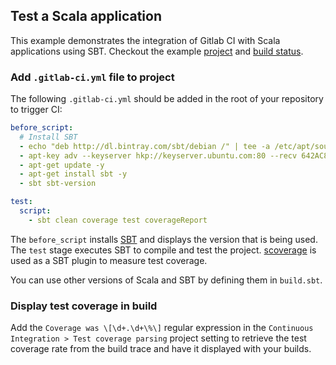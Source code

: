 ## Test a Scala application

This example demonstrates the integration of Gitlab CI with Scala applications using SBT. Checkout the example [project](https://gitlab.com/jasperdenkers/scala-sbt-sample-app) and [build status](https://gitlab.com/jasperdenkers/scala-sbt-sample-app/builds).

### Add `.gitlab-ci.yml` file to project

The following `.gitlab-ci.yml` should be added in the root of your repository to trigger CI:

```yaml
before_script:
  # Install SBT
  - echo "deb http://dl.bintray.com/sbt/debian /" | tee -a /etc/apt/sources.list.d/sbt.list
  - apt-key adv --keyserver hkp://keyserver.ubuntu.com:80 --recv 642AC823
  - apt-get update -y
  - apt-get install sbt -y
  - sbt sbt-version

test:
  script:
    - sbt clean coverage test coverageReport
```

The `before_script` installs [SBT](http://www.scala-sbt.org/) and displays the version that is being used. The `test` stage executes SBT to compile and test the project. [scoverage](https://github.com/scoverage/sbt-scoverage) is used as a SBT plugin to measure test coverage.

You can use other versions of Scala and SBT by defining them in `build.sbt`.

### Display test coverage in build
Add the `Coverage was \[\d+.\d+\%\]` regular expression in the `Continuous Integration > Test coverage parsing` project setting to retrieve the test coverage rate from the build trace and have it displayed with your builds.
